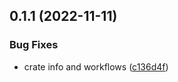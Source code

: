 ## 0.1.1 (2022-11-11)


### Bug Fixes

* crate info and workflows ([c136d4f](https://github.com/jogi1/qwsak/commit/c136d4f8124a1134f7257ab2055ff93b80276d47))



